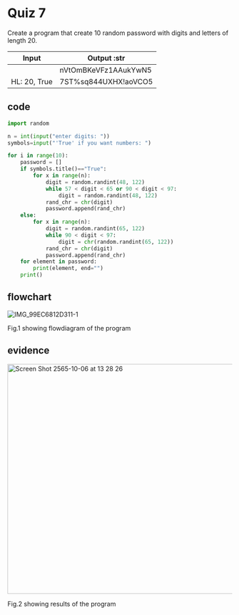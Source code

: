 # Quiz 7

Create a program that create 10 random password with digits and letters of length 20.


|     Input            |     Output :str      |
|----------------------|----------------------|
|                      | nVtOmBKeVFz1AAukYwN5 |
|    HL: 20, True      | 7ST%sq844UXHX!aoVCO5 |


## code

```py
import random

n = int(input("enter digits: "))
symbols=input("'True' if you want numbers: ")

for i in range(10):
    password = []
    if symbols.title()=="True":
        for x in range(n):
            digit = random.randint(48, 122)
            while 57 < digit < 65 or 90 < digit < 97:
                digit = random.randint(48, 122)
            rand_chr = chr(digit)
            password.append(rand_chr)
    else:
        for x in range(n):
            digit = random.randint(65, 122)
            while 90 < digit < 97:
                digit = chr(random.randint(65, 122))
            rand_chr = chr(digit)
            password.append(rand_chr)
    for element in password:
        print(element, end="")
    print()                                                                             
```

## flowchart

![IMG_99EC6812D311-1](https://user-images.githubusercontent.com/111941936/194773786-5e0abae2-a16e-4352-b035-f6ed1ac2b916.jpeg)

Fig.1 showing flowdiagram of the program

## evidence

<img width="516" alt="Screen Shot 2565-10-06 at 13 28 26" src="https://user-images.githubusercontent.com/111941936/194214109-33111d01-012c-47d2-9156-31831e0ab663.png">

Fig.2 showing results of the program
